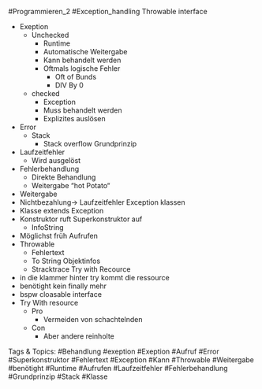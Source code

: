  #Programmieren_2 #Exception_handling Throwable
  interface
  - Exeption
    - Unchecked
      - Runtime
      - Automatische Weitergabe
      - Kann behandelt werden 
      - Oftmals logische Fehler
        - Oft of Bunds
        - DIV By 0
    - checked
      - Exception
      - Muss behandelt werden
      - Explizites auslösen
  - Error
    - Stack
      - Stack overflow
 Grundprinzip
  - Laufzeitfehler
    - Wird ausgelöst 
  - Fehlerbehandlung
    - Direkte Behandlung
    - Weitergabe
  “hot Potato“
  - Weitergabe
  - Nichtbezahlung-> Laufzeitfehler
 Exception klassen
  - Klasse extends Exception
  - Konstruktor ruft Superkonstruktor auf
    - InfoString
  - Möglichst früh Aufrufen
  - Throwable
    - Fehlertext
    - To String Objektinfos
    - Stracktrace
 Try with Recource
  - in die klammer hinter try kommt die ressource
  - benötight kein finally mehr 
  - bspw cloasable interface
  - Try With resource
    - Pro
      - Vermeiden von schachtelnden
    - Con
      - Aber andere reinholte

   Tags & Topics:
   #Behandlung
   #exeption
   #Exeption
   #Aufruf
   #Error
   #Superkonstruktor
   #Fehlertext
   #Exception
   #Kann
   #Throwable
   #Weitergabe
   #benötight
   #Runtime
   #Aufrufen
   #Laufzeitfehler
   #Fehlerbehandlung
   #Grundprinzip
   #Stack
   #Klasse